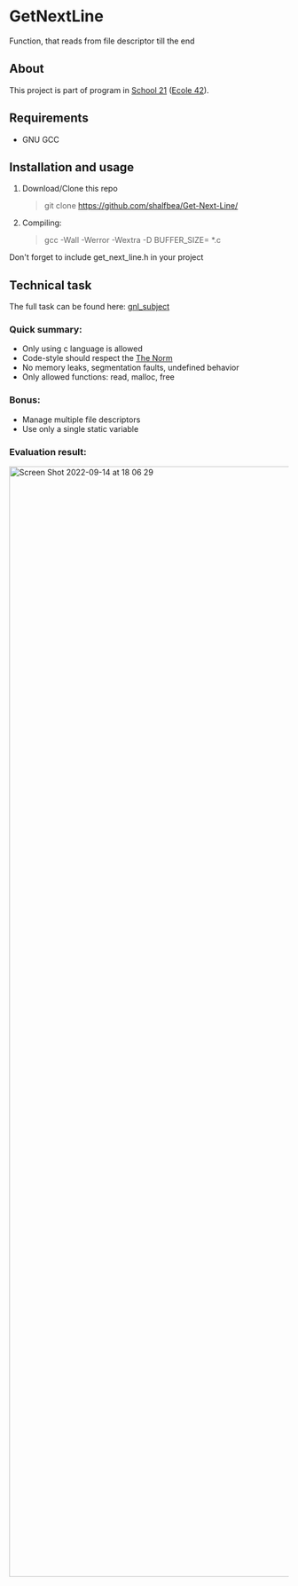 # GetNextLine

Function, that reads from file descriptor till the end

## About

This project is part of program in [School 21](https://21-school.ru/) ([Ecole 42](42.fr)).

## Requirements

- GNU GCC

## Installation and usage

1. Download/Clone this repo

   > git clone https://github.com/shalfbea/Get-Next-Line/

2. Compiling:
	> gcc -Wall -Werror -Wextra -D BUFFER_SIZE=<Put your value> *.c

Don't forget to include get_next_line.h in your project

## Technical task

The full task can be found here: [gnl_subject](https://github.com/shalfbea/Get-Next-Line/blob/main/gnl_subject.pdf)

### Quick summary:

- Only using c language is allowed
- Code-style should respect the [The Norm](https://github.com/MagicHatJo/-42-Norm/blob/master/norme.en.pdf)
- No memory leaks, segmentation faults, undefined behavior
- Only allowed functions: read, malloc, free

### Bonus:

- Manage multiple file descriptors
- Use only a single static variable

### Evaluation result:
<img width="2003" alt="Screen Shot 2022-09-14 at 18 06 29" src="https://user-images.githubusercontent.com/92727363/190192498-ea1605a9-8966-4a56-ac30-a416195737f3.png">
